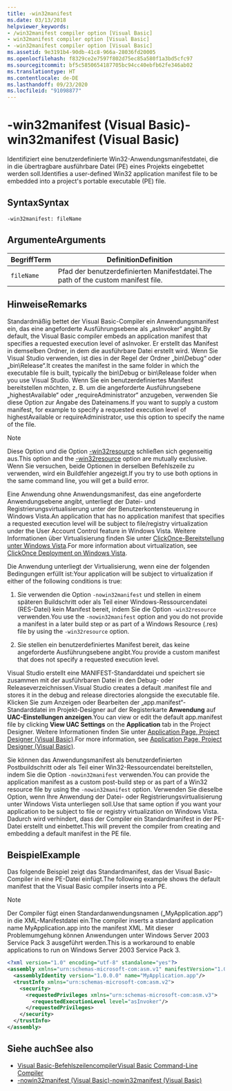 ```yaml
---
title: -win32manifest
ms.date: 03/13/2018
helpviewer_keywords:
- /win32manifest compiler option [Visual Basic]
- win32manifest compiler option [Visual Basic]
- -win32manifest compiler option [Visual Basic]
ms.assetid: 9e3191b4-90db-41c8-966a-28036fd20005
ms.openlocfilehash: f8329ce2e7597f802d75ec85a580f1a3bd5cfc97
ms.sourcegitcommit: bf5c5850654187705bc94cc40ebfb62fe346ab02
ms.translationtype: HT
ms.contentlocale: de-DE
ms.lasthandoff: 09/23/2020
ms.locfileid: "91098877"
---
```

# <a name="-win32manifest-visual-basic"></a><span data-ttu-id="5b225-102">-win32manifest (Visual Basic)</span><span class="sxs-lookup"><span data-stu-id="5b225-102">-win32manifest (Visual Basic)</span></span>

<span data-ttu-id="5b225-103">Identifiziert eine benutzerdefinierte Win32-Anwendungsmanifestdatei, die in die übertragbare ausführbare Datei (PE) eines Projekts eingebettet werden soll.</span><span class="sxs-lookup"><span data-stu-id="5b225-103">Identifies a user-defined Win32 application manifest file to be embedded into a project's portable executable (PE) file.</span></span>  
  
## <a name="syntax"></a><span data-ttu-id="5b225-104">Syntax</span><span class="sxs-lookup"><span data-stu-id="5b225-104">Syntax</span></span>  
  
```console  
-win32manifest: fileName  
```  
  
## <a name="arguments"></a><span data-ttu-id="5b225-105">Argumente</span><span class="sxs-lookup"><span data-stu-id="5b225-105">Arguments</span></span>  
  
|<span data-ttu-id="5b225-106">Begriff</span><span class="sxs-lookup"><span data-stu-id="5b225-106">Term</span></span>|<span data-ttu-id="5b225-107">Definition</span><span class="sxs-lookup"><span data-stu-id="5b225-107">Definition</span></span>|  
|---|---|  
|`fileName`|<span data-ttu-id="5b225-108">Pfad der benutzerdefinierten Manifestdatei.</span><span class="sxs-lookup"><span data-stu-id="5b225-108">The path of the custom manifest file.</span></span>|  
  
## <a name="remarks"></a><span data-ttu-id="5b225-109">Hinweise</span><span class="sxs-lookup"><span data-stu-id="5b225-109">Remarks</span></span>  

 <span data-ttu-id="5b225-110">Standardmäßig bettet der Visual Basic-Compiler ein Anwendungsmanifest ein, das eine angeforderte Ausführungsebene als „asInvoker“ angibt.</span><span class="sxs-lookup"><span data-stu-id="5b225-110">By default, the Visual Basic compiler embeds an application manifest that specifies a requested execution level of asInvoker.</span></span> <span data-ttu-id="5b225-111">Er erstellt das Manifest in demselben Ordner, in dem die ausführbare Datei erstellt wird. Wenn Sie Visual Studio verwenden, ist dies in der Regel der Ordner „bin\Debug“ oder „bin\Release“.</span><span class="sxs-lookup"><span data-stu-id="5b225-111">It creates the manifest in the same folder in which the executable file is built, typically the bin\Debug or bin\Release folder when you use Visual Studio.</span></span> <span data-ttu-id="5b225-112">Wenn Sie ein benutzerdefiniertes Manifest bereitstellen möchten, z. B. um die angeforderte Ausführungsebene „highestAvailable“ oder „requireAdministrator“ anzugeben, verwenden Sie diese Option zur Angabe des Dateinamens.</span><span class="sxs-lookup"><span data-stu-id="5b225-112">If you want to supply a custom manifest, for example to specify a requested execution level of highestAvailable or requireAdministrator, use this option to specify the name of the file.</span></span>  
  
> [!NOTE]
> <span data-ttu-id="5b225-113">Diese Option und die Option [-win32resource](win32resource.md) schließen sich gegenseitig aus.</span><span class="sxs-lookup"><span data-stu-id="5b225-113">This option and the [-win32resource](win32resource.md) option are mutually exclusive.</span></span> <span data-ttu-id="5b225-114">Wenn Sie versuchen, beide Optionen in derselben Befehlszeile zu verwenden, wird ein Buildfehler angezeigt.</span><span class="sxs-lookup"><span data-stu-id="5b225-114">If you try to use both options in the same command line, you will get a build error.</span></span>  
  
 <span data-ttu-id="5b225-115">Eine Anwendung ohne Anwendungsmanifest, das eine angeforderte Anwendungsebene angibt, unterliegt der Datei- und Registrierungsvirtualisierung unter der Benutzerkontensteuerung in Windows Vista.</span><span class="sxs-lookup"><span data-stu-id="5b225-115">An application that has no application manifest that specifies a requested execution level will be subject to file/registry virtualization under the User Account Control feature in Windows Vista.</span></span> <span data-ttu-id="5b225-116">Weitere Informationen über Virtualisierung finden Sie unter [ClickOnce-Bereitstellung unter Windows Vista](/visualstudio/deployment/clickonce-deployment-on-windows-vista).</span><span class="sxs-lookup"><span data-stu-id="5b225-116">For more information about virtualization, see [ClickOnce Deployment on Windows Vista](/visualstudio/deployment/clickonce-deployment-on-windows-vista).</span></span>  
  
 <span data-ttu-id="5b225-117">Die Anwendung unterliegt der Virtualisierung, wenn eine der folgenden Bedingungen erfüllt ist:</span><span class="sxs-lookup"><span data-stu-id="5b225-117">Your application will be subject to virtualization if either of the following conditions is true:</span></span>  
  
1. <span data-ttu-id="5b225-118">Sie verwenden die Option `-nowin32manifest` und stellen in einem späteren Buildschritt oder als Teil einer Windows-Ressourcendatei (RES-Datei) kein Manifest bereit, indem Sie die Option `-win32resource` verwenden.</span><span class="sxs-lookup"><span data-stu-id="5b225-118">You use the `-nowin32manifest` option and you do not provide a manifest in a later build step or as part of a Windows Resource (.res) file by using the `-win32resource` option.</span></span>  
  
2. <span data-ttu-id="5b225-119">Sie stellen ein benutzerdefiniertes Manifest bereit, das keine angeforderte Ausführungsebene angibt.</span><span class="sxs-lookup"><span data-stu-id="5b225-119">You provide a custom manifest that does not specify a requested execution level.</span></span>  
  
 <span data-ttu-id="5b225-120">Visual Studio erstellt eine MANIFEST-Standarddatei und speichert sie zusammen mit der ausführbaren Datei in den Debug- oder Releaseverzeichnissen.</span><span class="sxs-lookup"><span data-stu-id="5b225-120">Visual Studio creates a default .manifest file and stores it in the debug and release directories alongside the executable file.</span></span> <span data-ttu-id="5b225-121">Klicken Sie zum Anzeigen oder Bearbeiten der „app.manifest“-Standarddatei im Projekt-Designer auf der Registerkarte **Anwendung** auf **UAC-Einstellungen anzeigen**.</span><span class="sxs-lookup"><span data-stu-id="5b225-121">You can view or edit the default app.manifest file by clicking **View UAC Settings** on the **Application** tab in the Project Designer.</span></span> <span data-ttu-id="5b225-122">Weitere Informationen finden Sie unter [Application Page, Project Designer (Visual Basic)](/visualstudio/ide/reference/application-page-project-designer-visual-basic).</span><span class="sxs-lookup"><span data-stu-id="5b225-122">For more information, see [Application Page, Project Designer (Visual Basic)](/visualstudio/ide/reference/application-page-project-designer-visual-basic).</span></span>  
  
 <span data-ttu-id="5b225-123">Sie können das Anwendungsmanifest als benutzerdefinierten Postbuildschritt oder als Teil einer Win32-Ressourcendatei bereitstellen, indem Sie die Option `-nowin32manifest` verwenden.</span><span class="sxs-lookup"><span data-stu-id="5b225-123">You can provide the application manifest as a custom post-build step or as part of a Win32 resource file by using the `-nowin32manifest` option.</span></span> <span data-ttu-id="5b225-124">Verwenden Sie dieselbe Option, wenn Ihre Anwendung der Datei- oder Registrierungsvirtualisierung unter Windows Vista unterliegen soll.</span><span class="sxs-lookup"><span data-stu-id="5b225-124">Use that same option if you want your application to be subject to file or registry virtualization on Windows Vista.</span></span> <span data-ttu-id="5b225-125">Dadurch wird verhindert, dass der Compiler ein Standardmanifest in der PE-Datei erstellt und einbettet.</span><span class="sxs-lookup"><span data-stu-id="5b225-125">This will prevent the compiler from creating and embedding a default manifest in the PE file.</span></span>  
  
## <a name="example"></a><span data-ttu-id="5b225-126">Beispiel</span><span class="sxs-lookup"><span data-stu-id="5b225-126">Example</span></span>  

 <span data-ttu-id="5b225-127">Das folgende Beispiel zeigt das Standardmanifest, das der Visual Basic-Compiler in eine PE-Datei einfügt.</span><span class="sxs-lookup"><span data-stu-id="5b225-127">The following example shows the default manifest that the Visual Basic compiler inserts into a PE.</span></span>  
  
> [!NOTE]
> <span data-ttu-id="5b225-128">Der Compiler fügt einen Standardanwendungsnamen („MyApplication.app“) in die XML-Manifestdatei ein.</span><span class="sxs-lookup"><span data-stu-id="5b225-128">The compiler inserts a standard application name MyApplication.app into the manifest XML.</span></span> <span data-ttu-id="5b225-129">Mit dieser Problemumgehung können Anwendungen unter Windows Server 2003 Service Pack 3 ausgeführt werden.</span><span class="sxs-lookup"><span data-stu-id="5b225-129">This is a workaround to enable applications to run on Windows Server 2003 Service Pack 3.</span></span>  
  
```xml  
<?xml version="1.0" encoding="utf-8" standalone="yes"?>  
<assembly xmlns="urn:schemas-microsoft-com:asm.v1" manifestVersion="1.0">  
  <assemblyIdentity version="1.0.0.0" name="MyApplication.app"/>  
  <trustInfo xmlns="urn:schemas-microsoft-com:asm.v2">  
    <security>  
      <requestedPrivileges xmlns="urn:schemas-microsoft-com:asm.v3">  
        <requestedExecutionLevel level="asInvoker"/>  
      </requestedPrivileges>  
    </security>  
  </trustInfo>  
</assembly>  
```  
  
## <a name="see-also"></a><span data-ttu-id="5b225-130">Siehe auch</span><span class="sxs-lookup"><span data-stu-id="5b225-130">See also</span></span>

- [<span data-ttu-id="5b225-131">Visual Basic-Befehlszeilencompiler</span><span class="sxs-lookup"><span data-stu-id="5b225-131">Visual Basic Command-Line Compiler</span></span>](index.md)
- [<span data-ttu-id="5b225-132">-nowin32manifest (Visual Basic)</span><span class="sxs-lookup"><span data-stu-id="5b225-132">-nowin32manifest (Visual Basic)</span></span>](nowin32manifest.md)
